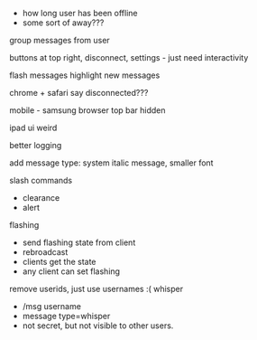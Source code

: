 - how long user has been offline
- some sort of away???

group messages from user

buttons at top right, disconnect, settings - just need interactivity

flash messages
highlight new messages

<!-- write messages, users at time instead of regularly -->

<!-- dates show date if not current day -->

chrome + safari say disconnected???

<!-- quick scroll to bottom -->

mobile - samsung browser top bar hidden

ipad ui weird

better logging

add message type: system
italic message, smaller font

slash commands
- clearance
- alert


flashing
- send flashing state from client
- rebroadcast
- clients get the state
- any client can set flashing


remove userids, just use usernames :(
whisper
- /msg username
- message type=whisper
- not secret, but not visible to other users.
